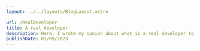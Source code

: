 ```yaml
---
layout: ../../layouts/BlogLayout.astro

url: /RealDeveloper
title: A real developer
description: Here, I wrote my opnion about what is a real developer to me.
publishDate: 01/09/2023
---
```

